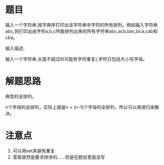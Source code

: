 # 题目
输入一个字符串,按字典序打印出该字符串中字符的所有排列。例如输入字符串abc,则打印出由字符a,b,c所能排列出来的所有字符串abc,acb,bac,bca,cab和cba。

输入描述:

输入一个字符串,长度不超过9(可能有字符重复),字符只包括大小写字母。
# 解题思路
典型的全排列。

n个字母的全排列，实际上就是n + (n-1)个字母的全排列，所以可以用递归来解决。
# 注意点
1. 可以用set来避免重复
2. 答案居然是要求排序的……但是在题目里面没写